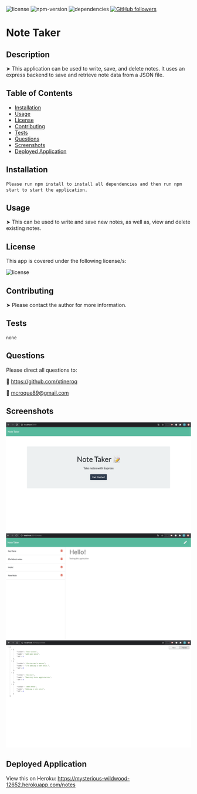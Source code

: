 ![license](https://img.shields.io/badge/license-ISC-brightgreen)
![npm-version](https://img.shields.io/npm/v/npm?color=orange)
![dependencies](https://img.shields.io/david/xtineroq/cr-hw9-readme-generator?color=blue)
[![GitHub followers](https://img.shields.io/github/followers/xtineroq.svg?style=social&label=Followers)](https://github.com/xtineroq?tab=followers)

# Note Taker

## Description
➤ This application can be used to write, save, and delete notes. It uses an express backend to save and retrieve note data from a JSON file.

## Table of Contents
* [Installation](#installation)
* [Usage](#usage)
* [License](#license)
* [Contributing](#contributing)
* [Tests](#tests)
* [Questions](#questions)
* [Screenshots](#screenshots)
* [Deployed Application](#deployed-application)

## Installation
```
Please run npm install to install all dependencies and then run npm start to start the application.
```

## Usage
➤ This can be used to write and save new notes, as well as, view and delete existing notes.

## License
This app is covered under the following license/s:

![license](https://img.shields.io/badge/license-ISC-brightgreen)

## Contributing
➤ Please contact the author for more information.

## Tests
```
none
```

## Questions
Please direct all questions to:

👤 https://github.com/xtineroq

📧 mcroque89@gmail.com

## Screenshots
![homepage](./public/assets/images/home.png)
![notes](./public/assets/images/notes.png)
![jsonData](./public/assets/images/jsonData.png)

## Deployed Application

View this on Heroku:
https://mysterious-wildwood-12652.herokuapp.com/notes